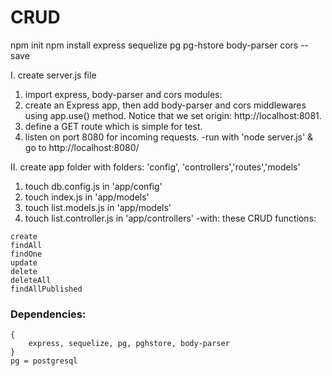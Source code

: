 # CRUD 
npm init
npm install express sequelize pg pg-hstore body-parser cors --save

I. create server.js file

1. import express, body-parser and cors modules:
2. create an Express app, then add body-parser and cors middlewares using app.use() method. Notice that we set origin: http://localhost:8081.
3. define a GET route which is simple for test.
3. listen on port 8080 for incoming requests.
    -run with 'node server.js' & go to http://localhost:8080/

II. create app folder with folders: 'config', 'controllers','routes','models'
1. touch db.config.js in 'app/config'
2. touch index.js in 'app/models'
3. touch list.models.js in 'app/models'
4. touch list.controller.js in 'app/controllers'
        -with:  these CRUD functions:
```
create
findAll
findOne
update
delete
deleteAll
findAllPublished
```






### Dependencies:

    {
        express, sequelize, pg, pghstore, body-parser
    }
    pg = postgresql

    